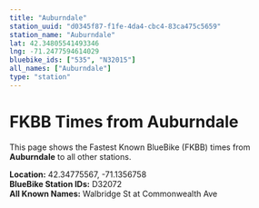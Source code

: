 ```yaml
---
title: "Auburndale"
station_uuid: "d0345f87-f1fe-4da4-cbc4-83ca475c5659"
station_name: "Auburndale"
lat: 42.34805541493346
lng: -71.2477594614029
bluebike_ids: ["535", "N32015"]
all_names: ["Auburndale"]
type: "station"
---
```


# FKBB Times from Auburndale

This page shows the Fastest Known BlueBike (FKBB) times from **Auburndale** to all other stations.

**Location:** 42.34775567, -71.1356758  
**BlueBike Station IDs:** D32072  
**All Known Names:** Walbridge St at Commonwealth Ave

